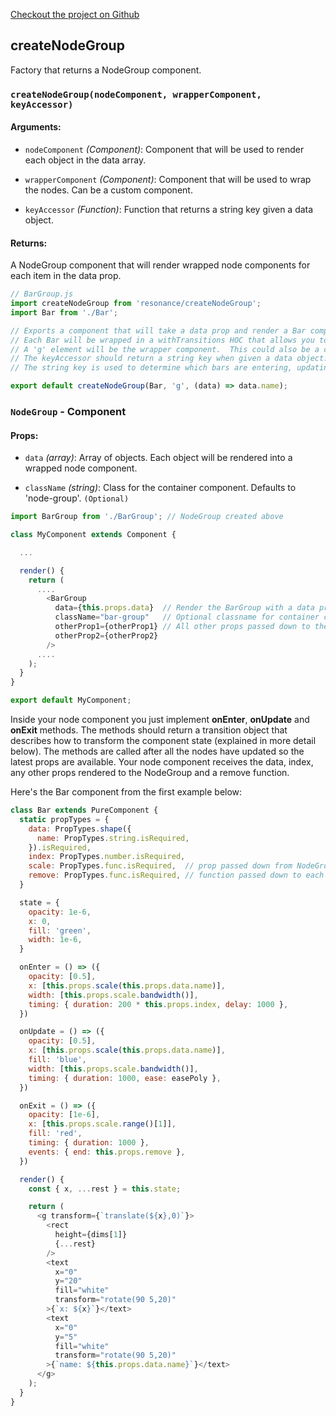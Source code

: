 [Checkout the project on Github](https://github.com/sghall/resonance)

## createNodeGroup  

Factory that returns a NodeGroup component. 

### `createNodeGroup(nodeComponent, wrapperComponent, keyAccessor)`

#### Arguments:

* `nodeComponent` *(Component)*: Component that will be used to render each object in the data array.

* `wrapperComponent` *(Component)*: Component that will be used to wrap the nodes. Can be a custom component.

* `keyAccessor` *(Function)*: Function that returns a string key given a data object.

#### Returns:

A NodeGroup component that will render wrapped node components for each item in the data prop.

```js
// BarGroup.js
import createNodeGroup from 'resonance/createNodeGroup';
import Bar from './Bar';

// Exports a component that will take a data prop and render a Bar component for each object in a data array.
// Each Bar will be wrapped in a withTransitions HOC that allows you to transition its state.
// A 'g' element will be the wrapper component.  This could also be a custom component or 'div', 'span', etc.
// The keyAccessor should return a string key when given a data object.
// The string key is used to determine which bars are entering, updating and exiting.

export default createNodeGroup(Bar, 'g', (data) => data.name);
```

### `NodeGroup` - Component

#### Props:

* `data` *(array)*: Array of objects.  Each object will be rendered into a wrapped node component.

* `className` *(string)*: Class for the container component. Defaults to 'node-group'. `(Optional)`


```js
import BarGroup from './BarGroup'; // NodeGroup created above

class MyComponent extends Component {

  ...

  render() {
    return (
      ....
        <BarGroup
          data={this.props.data}  // Render the BarGroup with a data prop (updates Bars if next.data !== prev.data)
          className="bar-group"   // Optional classname for container component defaults to 'node-group'
          otherProp1={otherProp1} // All other props passed down to the Bar component
          otherProp2={otherProp2}
        />
      ....
    );
  }
}

export default MyComponent;
```

Inside your node component you just implement **onEnter**, **onUpdate** and **onExit** methods.
The methods should return a transition object that describes how to transform the component state (explained in more detail below).
The methods are called after all the nodes have updated so the latest props are available.
Your node component receives the data, index, any other props rendered to the NodeGroup and a remove function.

Here's the Bar component from the first example below:
```js
class Bar extends PureComponent {
  static propTypes = {
    data: PropTypes.shape({
      name: PropTypes.string.isRequired,
    }).isRequired,
    index: PropTypes.number.isRequired,
    scale: PropTypes.func.isRequired,  // prop passed down from NodeGroup
    remove: PropTypes.func.isRequired, // function passed down to each node
  }

  state = {
    opacity: 1e-6,
    x: 0,
    fill: 'green',
    width: 1e-6,
  }

  onEnter = () => ({
    opacity: [0.5],
    x: [this.props.scale(this.props.data.name)],
    width: [this.props.scale.bandwidth()],
    timing: { duration: 200 * this.props.index, delay: 1000 },
  })

  onUpdate = () => ({
    opacity: [0.5],
    x: [this.props.scale(this.props.data.name)],
    fill: 'blue',
    width: [this.props.scale.bandwidth()],
    timing: { duration: 1000, ease: easePoly },
  })

  onExit = () => ({
    opacity: [1e-6],
    x: [this.props.scale.range()[1]],
    fill: 'red',
    timing: { duration: 1000 },
    events: { end: this.props.remove },
  })

  render() {
    const { x, ...rest } = this.state;

    return (
      <g transform={`translate(${x},0)`}>
        <rect
          height={dims[1]}
          {...rest}
        />
        <text
          x="0"
          y="20"
          fill="white"
          transform="rotate(90 5,20)"
        >{`x: ${x}`}</text>
        <text
          x="0"
          y="5"
          fill="white"
          transform="rotate(90 5,20)"
        >{`name: ${this.props.data.name}`}</text>
      </g>
    );
  }
}
```